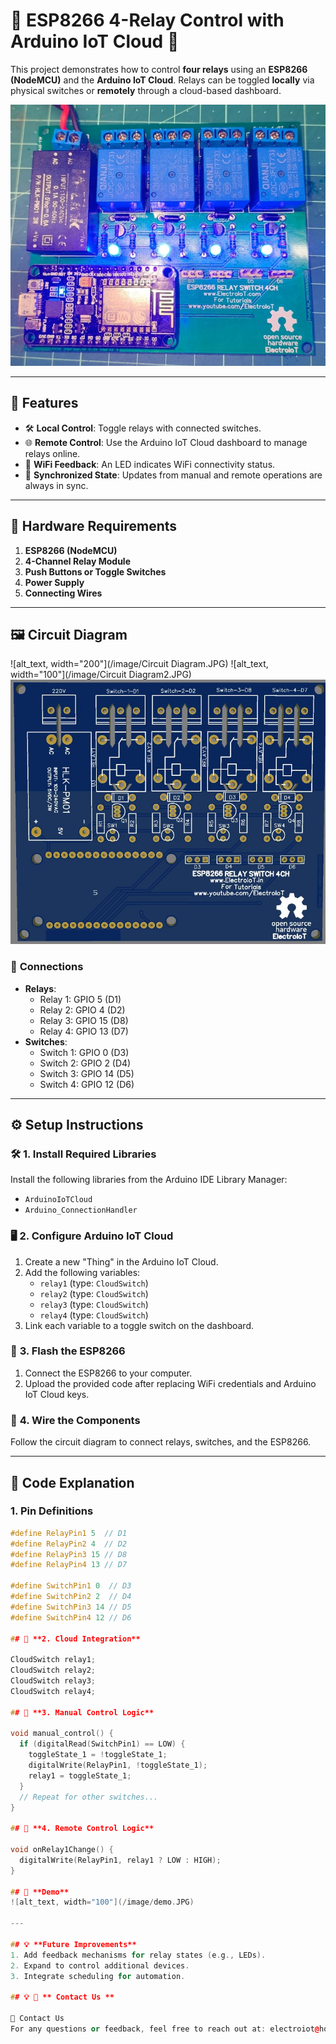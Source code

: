 # 🌟 **ESP8266 4-Relay Control with Arduino IoT Cloud** 🌟

This project demonstrates how to control **four relays** using an **ESP8266 (NodeMCU)** and the **Arduino IoT Cloud**. Relays can be toggled **locally** via physical switches or **remotely** through a cloud-based dashboard.

![Project Overview](/image/demo.jpg)

---

## 🎯 **Features**
- 🛠️ **Local Control**: Toggle relays with connected switches.
- 🌐 **Remote Control**: Use the Arduino IoT Cloud dashboard to manage relays online.
- 📶 **WiFi Feedback**: An LED indicates WiFi connectivity status.
- 🔄 **Synchronized State**: Updates from manual and remote operations are always in sync.

---

## 🛒 **Hardware Requirements**
1. **ESP8266 (NodeMCU)**
2. **4-Channel Relay Module**
3. **Push Buttons or Toggle Switches**
4. **Power Supply**
5. **Connecting Wires**

---

## 🖼️ **Circuit Diagram**
![alt_text, width="200"](/image/Circuit Diagram.JPG)
![alt_text, width="100"](/image/Circuit Diagram2.JPG)
![alt_text, width="100"](/image/PCB_3d.JPG)

### 🧩 **Connections**
- **Relays**:
  - Relay 1: GPIO 5 (D1)
  - Relay 2: GPIO 4 (D2)
  - Relay 3: GPIO 15 (D8)
  - Relay 4: GPIO 13 (D7)
- **Switches**:
  - Switch 1: GPIO 0 (D3)
  - Switch 2: GPIO 2 (D4)
  - Switch 3: GPIO 14 (D5)
  - Switch 4: GPIO 12 (D6)

---

## ⚙️ **Setup Instructions**

### 🛠️ **1. Install Required Libraries**
Install the following libraries from the Arduino IDE Library Manager:
- `ArduinoIoTCloud`
- `Arduino_ConnectionHandler`

### 🖥️ **2. Configure Arduino IoT Cloud**
1. Create a new "Thing" in the Arduino IoT Cloud.
2. Add the following variables:
   - `relay1` (type: `CloudSwitch`)
   - `relay2` (type: `CloudSwitch`)
   - `relay3` (type: `CloudSwitch`)
   - `relay4` (type: `CloudSwitch`)
3. Link each variable to a toggle switch on the dashboard.

### 🚀 **3. Flash the ESP8266**
1. Connect the ESP8266 to your computer.
2. Upload the provided code after replacing WiFi credentials and Arduino IoT Cloud keys.

### 🔌 **4. Wire the Components**
Follow the circuit diagram to connect relays, switches, and the ESP8266.

---

## 📜 **Code Explanation**

### **1. Pin Definitions**
```cpp
#define RelayPin1 5  // D1
#define RelayPin2 4  // D2
#define RelayPin3 15 // D8
#define RelayPin4 13 // D7

#define SwitchPin1 0  // D3
#define SwitchPin2 2  // D4
#define SwitchPin3 14 // D5
#define SwitchPin4 12 // D6

## 📜 **2. Cloud Integration**

CloudSwitch relay1;
CloudSwitch relay2;
CloudSwitch relay3;
CloudSwitch relay4;

## 📜 **3. Manual Control Logic**

void manual_control() {
  if (digitalRead(SwitchPin1) == LOW) {
    toggleState_1 = !toggleState_1;
    digitalWrite(RelayPin1, !toggleState_1);
    relay1 = toggleState_1;
  }
  // Repeat for other switches...
}

## 📜 **4. Remote Control Logic**

void onRelay1Change() {
  digitalWrite(RelayPin1, relay1 ? LOW : HIGH);
}

## 🎥 **Demo**
![alt_text, width="100"](/image/demo.JPG)

---

## 💡 **Future Improvements**
1. Add feedback mechanisms for relay states (e.g., LEDs).
2. Expand to control additional devices.
3. Integrate scheduling for automation.

## 💡 📧 ** Contact Us **

📧 Contact Us
For any questions or feedback, feel free to reach out at: electroiot@hotmail.com# ESP8266-NodeMCU-4CH-Relay-Module
